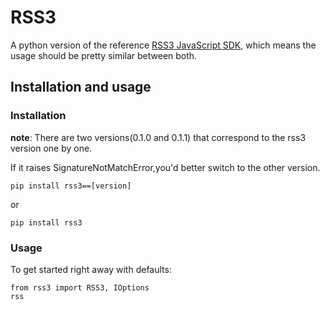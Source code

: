 # RSS3

A python version of the reference [RSS3 JavaScript SDK](https://github.com/NaturalSelectionLabs/RSS3-SDK-for-JavaScript), which means  the usage should be pretty similar between both.

## Installation and usage

### Installation

**note**: There are two versions(0.1.0 and 0.1.1) that correspond to the rss3 version one by one. 

If it raises SignatureNotMatchError,you'd better switch to the other version.

```
pip install rss3==[version]
```

or 

```
pip install rss3
```

### Usage

To get started right away with defaults:

```
from rss3 import RSS3, IOptions
rss 
```
